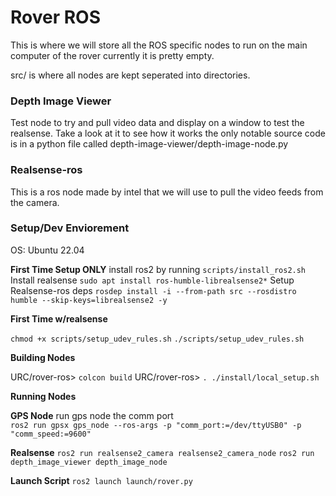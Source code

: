 # Rover ROS
This is where we will store all the ROS specific nodes to run on the main computer of the rover currently it is pretty empty.


src/ is where all nodes are kept seperated into directories.


### Depth Image Viewer
Test node to try and pull video data and display on a window to test the realsense.
Take a look at it to see how it works
the only notable source code is in a python file called 
depth-image-viewer/depth-image-node.py 



### Realsense-ros
This is a ros node made by intel that we will use to pull the video feeds from the camera.



### Setup/Dev Enviorement

OS: Ubuntu 22.04

**First Time Setup ONLY**
install ros2 by running
`scripts/install_ros2.sh`
Install realsense
`sudo apt install ros-humble-librealsense2*`
Setup Realsense-ros deps
`rosdep install -i --from-path src --rosdistro humble --skip-keys=librealsense2 -y`




**First Time w/realsense**

`chmod +x scripts/setup_udev_rules.sh`
`./scripts/setup_udev_rules.sh`

**Building Nodes**

URC/rover-ros> `colcon build`
URC/rover-ros> `. ./install/local_setup.sh`


**Running Nodes**

**GPS Node**
run gps node the comm port<br />
`ros2 run gpsx gps_node --ros-args -p "comm_port:=/dev/ttyUSB0" -p "comm_speed:=9600"`


**Realsense**
`ros2 run realsense2_camera realsense2_camera_node`
`ros2 run depth_image_viewer depth_image_node`

**Launch Script**
`ros2 launch launch/rover.py`









